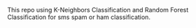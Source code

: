 This repo using K-Neighbors Classification and Random Forest Classification for sms spam or ham classification.
